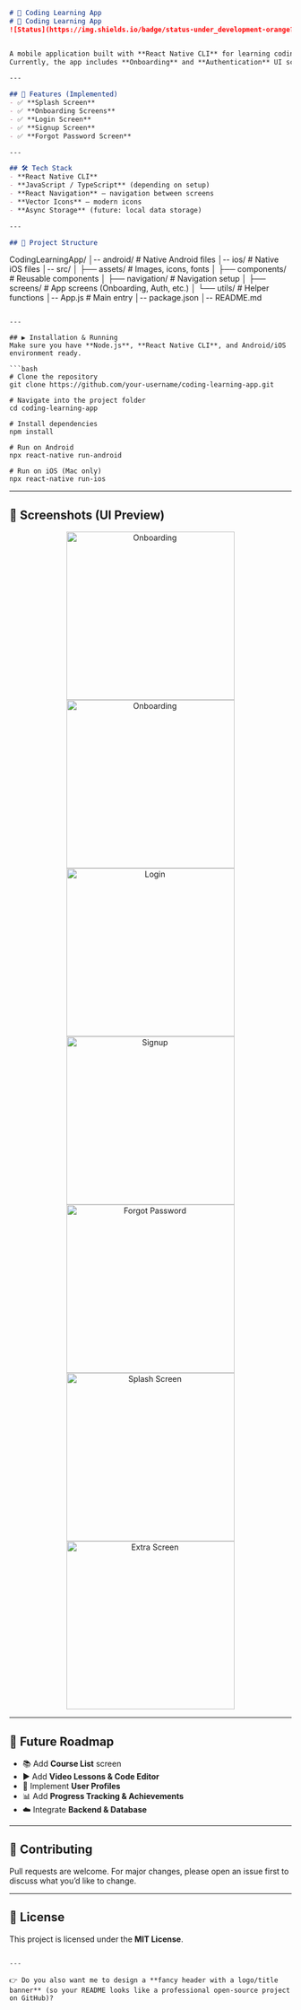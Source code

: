 
```markdown
# 📱 Coding Learning App
# 📱 Coding Learning App
![Status](https://img.shields.io/badge/status-under_development-orange?style=for-the-badge&logo=react)


A mobile application built with **React Native CLI** for learning coding.  
Currently, the app includes **Onboarding** and **Authentication** UI screens.  

---

## 🚀 Features (Implemented)
- ✅ **Splash Screen**
- ✅ **Onboarding Screens**
- ✅ **Login Screen**
- ✅ **Signup Screen**
- ✅ **Forgot Password Screen**

---

## 🛠️ Tech Stack
- **React Native CLI**
- **JavaScript / TypeScript** (depending on setup)
- **React Navigation** – navigation between screens
- **Vector Icons** – modern icons
- **Async Storage** (future: local data storage)

---

## 📂 Project Structure
```

CodingLearningApp/
│-- android/         # Native Android files
│-- ios/             # Native iOS files
│-- src/
│   ├── assets/      # Images, icons, fonts
│   ├── components/  # Reusable components
│   ├── navigation/  # Navigation setup
│   ├── screens/     # App screens (Onboarding, Auth, etc.)
│   └── utils/       # Helper functions
│-- App.js           # Main entry
│-- package.json
│-- README.md

````

---

## ▶️ Installation & Running
Make sure you have **Node.js**, **React Native CLI**, and Android/iOS environment ready.

```bash
# Clone the repository
git clone https://github.com/your-username/coding-learning-app.git

# Navigate into the project folder
cd coding-learning-app

# Install dependencies
npm install

# Run on Android
npx react-native run-android

# Run on iOS (Mac only)
npx react-native run-ios
````

---

## 📸 Screenshots (UI Preview)

<p align="center">
 <img width="300" alt="Onboarding" src="https://github.com/user-attachments/assets/36343bc1-cad7-4cbe-92f3-ec98657f61b7" />
 <img width="300" alt="Onboarding" src="https://github.com/user-attachments/assets/989e30f8-a0e8-4bee-ac03-635318347717" />
 <img width="300" alt="Login" src="https://github.com/user-attachments/assets/d2760611-ef57-47bd-b573-f4addd995517" />
 <img width="300" alt="Signup" src="https://github.com/user-attachments/assets/d971e0b3-02c3-4176-baf6-fed12deea62e" />
 <img width="300" alt="Forgot Password" src="https://github.com/user-attachments/assets/a22a517a-05c8-4d9d-b040-710a32ed59f3" />
 <img width="300" alt="Splash Screen" src="https://github.com/user-attachments/assets/eebbb0da-e3ad-438b-8131-c7ffe376824b" />
 <img width="300" alt="Extra Screen" src="https://github.com/user-attachments/assets/a22a517a-05c8-4d9d-b040-710a32ed59f3" />
</p>

---

## 🔮 Future Roadmap

* 📚 Add **Course List** screen
* ▶️ Add **Video Lessons & Code Editor**
* 👤 Implement **User Profiles**
* 📊 Add **Progress Tracking & Achievements**
* ☁️ Integrate **Backend & Database**

---

## 🤝 Contributing

Pull requests are welcome. For major changes, please open an issue first to discuss what you’d like to change.

---

## 📄 License

This project is licensed under the **MIT License**.

```

---

👉 Do you also want me to design a **fancy header with a logo/title banner** (so your README looks like a professional open-source project on GitHub)?
```

